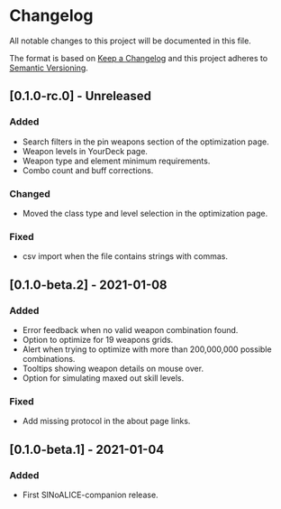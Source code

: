 # Changelog
All notable changes to this project will be documented in this file.

The format is based on [Keep a Changelog](http://keepachangelog.com/en/1.0.0/)
and this project adheres to [Semantic Versioning](http://semver.org/spec/v2.0.0.html).

## [0.1.0-rc.0] - Unreleased
### Added
- Search filters in the pin weapons section of the optimization page.
- Weapon levels in YourDeck page.
- Weapon type and element minimum requirements.
- Combo count and buff corrections.
### Changed
- Moved the class type and level selection in the optimization page.
### Fixed
- csv import when the file contains strings with commas.

## [0.1.0-beta.2] - 2021-01-08
### Added
- Error feedback when no valid weapon combination found.
- Option to optimize for 19 weapons grids.
- Alert when trying to optimize with more than 200,000,000 possible combinations.
- Tooltips showing weapon details on mouse over.
- Option for simulating maxed out skill levels.
### Fixed
- Add missing protocol in the about page links.

## [0.1.0-beta.1] - 2021-01-04
### Added
- First SINoALICE-companion release.
